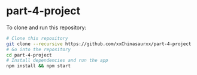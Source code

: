 # part-4-project

To clone and run this repository:

```bash
# Clone this repository
git clone --recursive https://github.com/xxChinasaurxx/part-4-project
# Go into the repository
cd part-4-project
# Install dependencies and run the app
npm install && npm start
```
